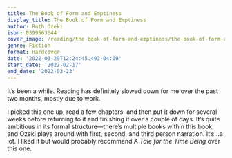 ```yaml
---
title: The Book of Form and Emptiness
display_title: The Book of Form and Emptiness
author: Ruth Ozeki
isbn: 0399563644
cover_image: /reading/the-book-of-form-and-emptiness/the-book-of-form-and-emptiness.jpg
genre: Fiction
format: Hardcover
date: '2022-03-29T12:24:45.493-04:00'
start_date: '2022-02-17'
end_date: '2022-03-23'
---
```


It’s been a while. Reading has definitely slowed down for me over the past two months, mostly due to work.

I picked this one up, read a few chapters, and then put it down for several weeks before returning to it and finishing it over a couple of days. It’s quite ambitious in its formal structure—there’s multiple books within this book, and Ozeki plays around with first, second, and third person narration. It’s…a lot. I liked it but would probably recommend *A Tale for the Time Being* over this one. 